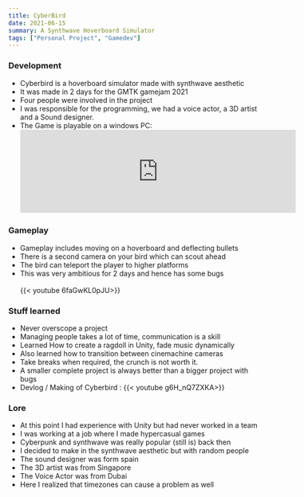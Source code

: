 ```yaml
---
title: CyberBird
date: 2021-06-15
summary: A Synthwave Hoverboard Simulator
tags: ["Personal Project", "Gamedev"]
---
```





### Development
- Cyberbird is a hoverboard simulator made with synthwave aesthetic 
- It was made in 2 days for the GMTK gamejam 2021
- Four people were involved in the project
- I was responsible for the programming, we had a voice actor, a 3D artist and a Sound designer. 
- The Game is playable on a windows PC: <iframe frameborder="0" class = "flex flex-col max-w-full mt-0 prose dark:prose-invert lg:flex-row" src="https://itch.io/embed/1086296?dark=true" width="552" height="167"><a href="https://theawesomeshaz.itch.io/cyberbird">Cyberbird by TheAwesomeShaz</a></iframe>

### Gameplay
- Gameplay includes moving on a hoverboard and deflecting bullets
- There is a second camera on your bird which can scout ahead
- The bird can teleport the player to higher platforms
- This was very ambitious for 2 days and hence has some bugs<br><br>
{{< youtube 6faGwKL0pJU>}}

### Stuff learned
- Never overscope a project
- Managing people takes a lot of time, communication is a skill
- Learned How to create a ragdoll in Unity, fade music dynamically
- Also learned how to transition between cinemachine cameras
- Take breaks when required, the crunch is not worth it.
- A smaller complete project is always better than a bigger project with bugs
- Devlog / Making of Cyberbird : {{< youtube g6H_nQ7ZXKA>}}



### Lore
- At this point I had experience with Unity but had never worked in a team
- I was working at a job where I made hypercasual games
- Cyberpunk and synthwave was really popular (still is) back then
- I decided to make in the synthwave aesthetic but with random people
- The sound designer was form spain
- The 3D artist was from Singapore
- The Voice Actor was from Dubai
- Here I realized that timezones can cause a problem as well



